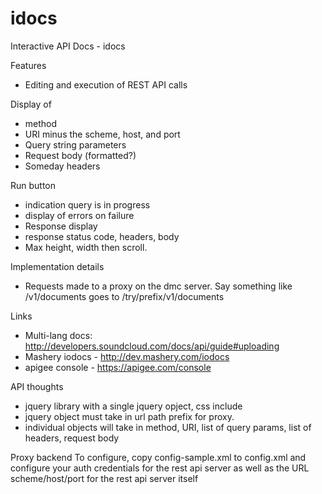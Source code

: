 idocs
=====

Interactive API Docs - idocs

Features
* Editing and execution of REST API calls 

Display of
  * method
  * URI minus the scheme, host, and port
  * Query string parameters 
  * Request body (formatted?)
  * Someday headers

Run button
 * indication query is in progress
 * display of errors on failure
 * Response display
 * response status code, headers, body
 * Max height, width then scroll.

Implementation details
 * Requests made to a proxy on the dmc server.  Say something like /v1/documents goes to /try/prefix/v1/documents

Links
* Multi-lang docs: http://developers.soundcloud.com/docs/api/guide#uploading
* Mashery iodocs - http://dev.mashery.com/iodocs
* apigee console - https://apigee.com/console

API thoughts
* jquery library with a single jquery opject, css include
* jquery object must take in url path prefix for proxy.
* individual objects will take in method, URI, list of query params, list of headers, request body


Proxy backend
  To configure, copy config-sample.xml to config.xml and configure your auth credentials for the rest api
  server as well as the URL scheme/host/port for the rest api server itself
